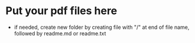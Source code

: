 # Put your pdf files here
- if needed, create new folder by creating file with "/" at end of file name, followed by readme.md or readme.txt
